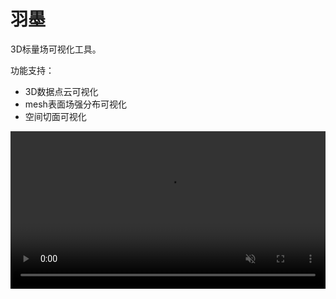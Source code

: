 # 羽墨

3D标量场可视化工具。

功能支持：

- 3D数据点云可视化
- mesh表面场强分布可视化
- 空间切面可视化

<video width=100% autoplay muted loop>
  <source src="[[url.prefix]]/media/movies/teaser.mp4" type="video/mp4">
  Your browser does not support the video tag.
</video>
